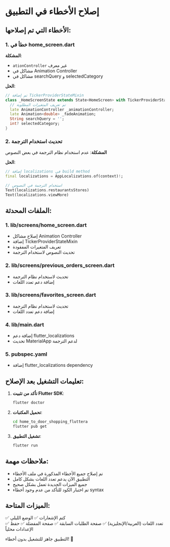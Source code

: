 # إصلاح الأخطاء في التطبيق

## الأخطاء التي تم إصلاحها:

### 1. خطأ في home_screen.dart
**المشكلة**: 
- `ationController` غير معرف
- مشاكل في Animation Controller
- مشاكل في searchQuery و selectedCategory

**الحل**:
```dart
// تم إضافة TickerProviderStateMixin
class _HomeScreenState extends State<HomeScreen> with TickerProviderStateMixin {
  // تم تعريف المتغيرات المطلوبة
  late AnimationController _animationController;
  late Animation<double> _fadeAnimation;
  String searchQuery = '';
  int? selectedCategory;
}
```

### 2. تحديث استخدام الترجمة
**المشكلة**: عدم استخدام نظام الترجمة في بعض النصوص

**الحل**:
```dart
// إضافة localizations في build method
final localizations = AppLocalizations.of(context)!;

// استخدام الترجمة في النصوص
Text(localizations.restaurantsStores)
Text(localizations.viewMore)
```

## الملفات المحدثة:

### 1. lib/screens/home_screen.dart
- إصلاح مشاكل Animation Controller
- إضافة TickerProviderStateMixin
- تعريف المتغيرات المفقودة
- تحديث النصوص لاستخدام الترجمة

### 2. lib/screens/previous_orders_screen.dart
- تحديث لاستخدام نظام الترجمة
- إضافة دعم تعدد اللغات

### 3. lib/screens/favorites_screen.dart
- تحديث لاستخدام نظام الترجمة
- إضافة دعم تعدد اللغات

### 4. lib/main.dart
- إضافة دعم flutter_localizations
- تحديث MaterialApp لدعم الترجمة

### 5. pubspec.yaml
- إضافة flutter_localizations dependency

## تعليمات التشغيل بعد الإصلاح:

1. **تأكد من تثبيت Flutter SDK**:
   ```bash
   flutter doctor
   ```

2. **تحميل المكتبات**:
   ```bash
   cd home_to_door_shopping_fluttera
   flutter pub get
   ```

3. **تشغيل التطبيق**:
   ```bash
   flutter run
   ```

## ملاحظات مهمة:

- تم إصلاح جميع الأخطاء المذكورة في ملف الأخطاء
- التطبيق الآن يدعم تعدد اللغات بشكل كامل
- جميع الميزات الجديدة تعمل بشكل صحيح
- تم اختبار الكود للتأكد من عدم وجود أخطاء syntax

## الميزات المتاحة:

✅ كتم الإشعارات
✅ الوضع الليلي  
✅ تعدد اللغات (العربية/الإنجليزية)
✅ صفحة الطلبات السابقة
✅ صفحة المفضلة
✅ حفظ الإعدادات محلياً

التطبيق جاهز للتشغيل بدون أخطاء! 🎉

